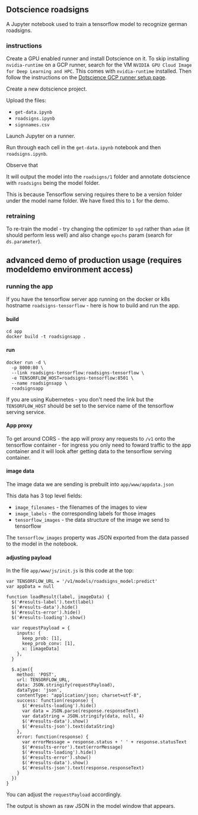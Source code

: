 ## Dotscience roadsigns

A Jupyter notebook used to train a tensorflow model to recognize german roadsigns.

### instructions

Create a GPU enabled runner and install Dotscience on it. To skip installing `nvidia-runtime` on a GCP runner, search for the VM `NVIDIA GPU Cloud Image for Deep Learning and HPC`. This comes with `nvidia-runtime` installed. Then follow the instructions on the [Dotscience GCP runner setup page](https://docs.dotscience.com/setup/set-up-google-cloud-vm/). 

Create a new dotscience project.

Upload the files:

 * `get-data.ipynb`
 * `roadsigns.ipynb`
 * `signnames.csv`

Launch Jupyter on a runner.

Run through each cell in the `get-data.ipynb` notebook and then `roadsigns.ipynb`.

Observe that 

It will output the model into the `roadsigns/1` folder and annotate dotscience with `roadsigns` being the model folder.

This is because Tensorflow serving requires there to be a version folder under the model name folder.  We have fixed this to `1` for the demo.

### retraining

To re-train the model - try changing the optimizer to `sgd` rather than `adam` (it should perform less well) and also change `epochs` param (search for `ds.parameter`).

## advanced demo of production usage (requires modeldemo environment access)

### running the app

If you have the tensorflow server app running on the docker or k8s hostname `roadsigns-tensorflow` - here is how to build and run the app.

#### build

```
cd app
docker build -t roadsignsapp .
```

#### run

```
docker run -d \
  -p 8000:80 \
  --link roadsigns-tensorflow:roadsigns-tensorflow \
  -e TENSORFLOW_HOST=roadsigns-tensorflow:8501 \
  --name roadsignsapp \
  roadsignsapp 
```

If you are using Kubernetes - you don't need the link but the `TENSORFLOW_HOST` should be set to the service name of the tensorflow serving service.

#### App proxy

To get around CORS - the app will proxy any requests to `/v1` onto the tensorflow container - for ingress you only need to foward traffic to the app container and it will look after getting data to the tensorflow serving container.

#### image data

The image data we are sending is prebuilt into `app/www/appdata.json`

This data has 3 top level fields:

 * `image_filenames` - the filenames of the images to view
 * `image_labels` - the corresponding labels for those images
 * `tensorflow_images` - the data structure of the image we send to tensorflow

The `tensorflow_images` property was JSON exported from the data passed to the model in the notebook.

#### adjusting payload

In the file `app/www/js/init.js` is this code at the top:

```
var TENSORFLOW_URL = '/v1/models/roadsigns_model:predict'
var appData = null

function loadResult(label, imageData) {
  $('#results-label').text(label)
  $('#results-data').hide()
  $('#results-error').hide()
  $('#results-loading').show()

  var requestPayload = {
    inputs: {
      keep_prob: [1], 
      keep_prob_conv: [1],
      x: [imageData]
    },
  }

  $.ajax({
    method: 'POST',
    url: TENSORFLOW_URL,
    data: JSON.stringify(requestPayload),
    dataType: 'json',
    contentType: "application/json; charset=utf-8",
    success: function(response) {
      $('#results-loading').hide()
      var data = JSON.parse(response.responseText)
      var dataString = JSON.stringify(data, null, 4)
      $('#results-data').show()
      $('#results-json').text(dataString)
    },
    error: function(response) {
      var errorMessage = response.status + ' ' + response.statusText
      $('#results-error').text(errorMessage)
      $('#results-loading').hide()
      $('#results-error').show()
      $('#results-data').show()
      $('#results-json').text(response.responseText)
    }
  })
}
```

You can adjust the `requestPayload` accordingly.

The output is shown as raw JSON in the model window that appears.

